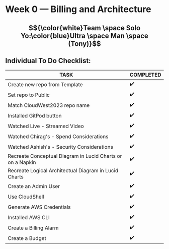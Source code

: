 # Week 0 — Billing and Architecture

## $${\color{white}Team \space Solo Yo:\color{blue}Ultra \space Man \space (Tony)}$$ 

## Individual To Do Checklist:
   
   | TASK | COMPLETED |
   |  --- |    ---    |
   | Create new repo from Template | :heavy_check_mark: |
   | Set repo to Public            | :heavy_check_mark: | 
   | Match CloudWest2023 repo name | :heavy_check_mark: |
   | Installed GitPod button       | :heavy_check_mark: |
   | Watched Live - Streamed Video | :heavy_check_mark: |
   | Watched Chirag's - Spend Considerations   | :heavy_check_mark: |
   | Watched Ashish's - Security Considerations | :heavy_check_mark: |
   | Recreate Conceptual Diagram in Lucid Charts or on a Napkin | :heavy_check_mark: |
   | Recreate Logical Architectual Diagram in Lucid Charts | :heavy_check_mark: |
   | Create an Admin User | :heavy_check_mark: |
   | Use CloudShell | :heavy_check_mark: |
   | Generate AWS Credentials | :heavy_check_mark: |
   | Installed AWS CLI | :heavy_check_mark: |
   | Create a Billing Alarm | :heavy_check_mark: |
   | Create a Budget | :heavy_check_mark: |
   
